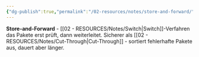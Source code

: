 ```yaml
---
{"dg-publish":true,"permalink":"/02-resources/notes/store-and-forward/","tags":["switch/verfahren","weiterleitung/sicher"],"noteIcon":"","updated":"2025-08-27T15:03:22.965+02:00"}
---
```



**Store-and-Forward** - [[02 - RESOURCES/Notes/Switch\|Switch]]-Verfahren das Pakete erst prüft, dann weiterleitet.
Sicherer als [[02 - RESOURCES/Notes/Cut-Through\|Cut-Through]] - sortiert fehlerhafte Pakete aus, dauert aber länger.